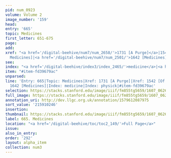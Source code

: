 ```yaml
---
pid: num_0923
volume: Volume 2
image_number: '159'
head:
entry: '665'
topic: Medicines
first_letter: 651-675
page:
add:
xref: "<a href='/digital-beehive/num7/num_2658/'>1731 [A Purge]</a>|1542 [Of homerical
  Medicines]|<a href='/digital-beehive/num7/num_2501/'>1642 [Medicines]</a>"
see:
index: "<a href='/digital-beehive/index3/index_2465/'>medicine</a>|<a href='/digital-beehive/index4/index_2992/'>physick</a>"
item: "#item-fd39679ac"
unparsed:
line: 'Entry: 665|Topic: Medicines|Xref: 1731 [A Purge]|Xref: 1542 [Of homerical Medicines]|Xref:
  1642 [Medicines]|Index: medicine|Index: physick|#item-fd39679ac'
selection: https://stacks.stanford.edu/image/iiif/fm855tg5659/1607_0626/348,246,2971,1068/full/0/default.jpg
full_image: https://stacks.stanford.edu/image/iiif/fm855tg5659/1607_0626/full/full/0/default.jpg
annotation_uri: http://dev.llgc.org.uk/annotation/1579612087975
sort_value: '215910246'
insertion:
thumbnail: https://stacks.stanford.edu/image/iiif/fm855tg5659/1607_0626/348,246,600,180/250,/0/default.jpg
label: 665. Medicines
location: "<a href='/digital-beehive/toc/toc2_149/'>Full Page</a>"
issue:
also_in_entry:
order: '292'
layout: alpha_item
collection: num3
---
```

